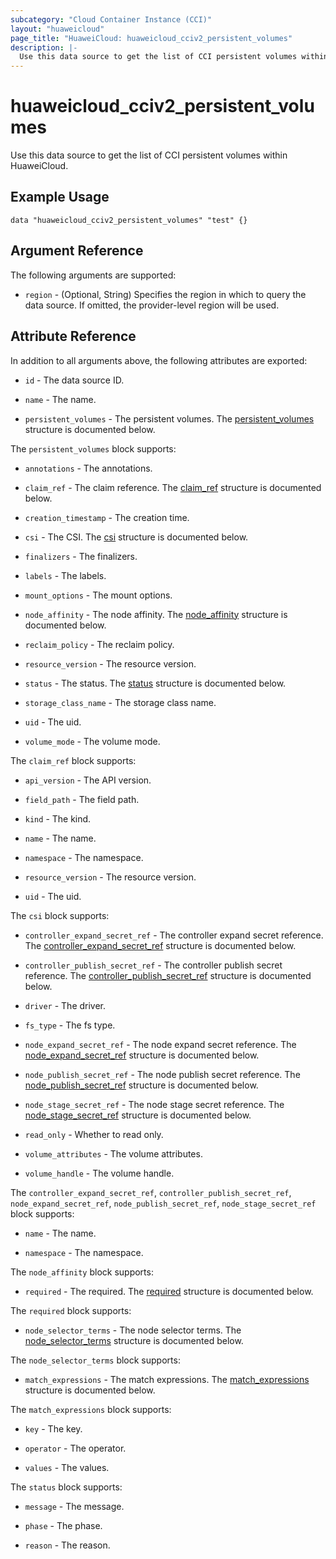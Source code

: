 ```yaml
---
subcategory: "Cloud Container Instance (CCI)"
layout: "huaweicloud"
page_title: "HuaweiCloud: huaweicloud_cciv2_persistent_volumes"
description: |-
  Use this data source to get the list of CCI persistent volumes within HuaweiCloud.
---
```


# huaweicloud_cciv2_persistent_volumes

Use this data source to get the list of CCI persistent volumes within HuaweiCloud.

## Example Usage

```hcl
data "huaweicloud_cciv2_persistent_volumes" "test" {}
```

## Argument Reference

The following arguments are supported:

* `region` - (Optional, String) Specifies the region in which to query the data source.
  If omitted, the provider-level region will be used.

## Attribute Reference

In addition to all arguments above, the following attributes are exported:

* `id` - The data source ID.

* `name` - The name.

* `persistent_volumes` - The persistent volumes.
  The [persistent_volumes](#persistent_volumes) structure is documented below.

<a name="persistent_volumes"></a>
The `persistent_volumes` block supports:

* `annotations` - The annotations.

* `claim_ref` - The claim reference.
  The [claim_ref](#persistent_volumes_claim_ref) structure is documented below.

* `creation_timestamp` - The creation time.

* `csi` - The CSI.
  The [csi](#persistent_volumes_csi) structure is documented below.

* `finalizers` - The finalizers.

* `labels` - The labels.

* `mount_options` - The mount options.

* `node_affinity` - The node affinity.
  The [node_affinity](#persistent_volumes_node_affinity) structure is documented below.

* `reclaim_policy` - The reclaim policy.

* `resource_version` - The resource version.

* `status` - The status.
  The [status](#persistent_volumes_status) structure is documented below.

* `storage_class_name` - The storage class name.

* `uid` - The uid.

* `volume_mode` - The volume mode.

<a name="persistent_volumes_claim_ref"></a>
The `claim_ref` block supports:

* `api_version` - The API version.

* `field_path` - The field path.

* `kind` - The kind.

* `name` - The name.

* `namespace` - The namespace.

* `resource_version` - The resource version.

* `uid` - The uid.

<a name="persistent_volumes_csi"></a>
The `csi` block supports:

* `controller_expand_secret_ref` - The controller expand secret reference.
  The [controller_expand_secret_ref](#secret_ref) structure is documented below.

* `controller_publish_secret_ref` - The controller publish secret reference.
  The [controller_publish_secret_ref](#secret_ref) structure is documented below.

* `driver` - The driver.

* `fs_type` - The fs type.

* `node_expand_secret_ref` - The node expand secret reference.
  The [node_expand_secret_ref](#secret_ref) structure is documented below.

* `node_publish_secret_ref` - The node publish secret reference.
  The [node_publish_secret_ref](#secret_ref) structure is documented below.

* `node_stage_secret_ref` - The node stage secret reference.
  The [node_stage_secret_ref](#secret_ref) structure is documented below.

* `read_only` - Whether to read only.

* `volume_attributes` - The volume attributes.

* `volume_handle` - The volume handle.

<a name="secret_ref"></a>
The `controller_expand_secret_ref`, `controller_publish_secret_ref`, `node_expand_secret_ref`,
`node_publish_secret_ref`, `node_stage_secret_ref` block supports:

* `name` - The name.

* `namespace` - The namespace.

<a name="persistent_volumes_node_affinity"></a>
The `node_affinity` block supports:

* `required` - The required.
  The [required](#persistent_volumes_node_affinity_required) structure is documented below.

<a name="persistent_volumes_node_affinity_required"></a>
The `required` block supports:

* `node_selector_terms` - The node selector terms.
  The [node_selector_terms](#required_node_selector_terms) structure is documented below.

<a name="required_node_selector_terms"></a>
The `node_selector_terms` block supports:

* `match_expressions` - The match expressions.
  The [match_expressions](#required_node_selector_terms_match_expressions) structure is documented below.

<a name="required_node_selector_terms_match_expressions"></a>
The `match_expressions` block supports:

* `key` - The key.

* `operator` - The operator.

* `values` - The values.

<a name="persistent_volumes_status"></a>
The `status` block supports:

* `message` - The message.

* `phase` - The phase.

* `reason` - The reason.
